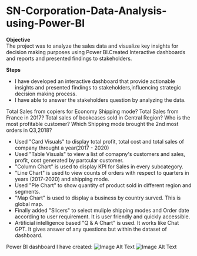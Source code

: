 # SN-Corporation-Data-Analysis-using-Power-BI

**Objective**  
The project was to analyze the sales data and visualize key insights for decision making purposes using Power BI.Created Interactive dashboards and reports and presented findings to stakeholders.

**Steps**  
- I have developed an interactive dashboard that provide actionable insights and presented findings to stakeholders,influencing strategic decision making process.
- I have able to answer the stakeholders question by analyzing the data.  

Total Sales from copiers for Economy Shipping mode?
Total Sales from France in 2017?
Total sales of bookcases sold in Central Region?
Who is the most profitable customer?
Which Shipping mode brought the 2nd most orders in Q3,2018?

- Used "Card Visuals" to display total profit, total cost and total sales of company throught a year(2017 - 2020)
- Used "Table Visuals" to view a list of comapny's customers and sales, profit, cost generated by partcular customer.
- "Column Chart" is used to display KPI for Sales in every subcategory.
- "Line Chart" is used to view counts of orders with respect to quarters in years (2017-2020) and shipping mode.
- Used "Pie Chart" to show quantity of product sold in different region and segments.
- "Map Chart" is used to display a business by country surved. This is global map.
-  Finally added "Slicers" to select muliple shipping modes and Order date according to user requirement. It is user friendly and quickly accessible.
-  Artificial intelligence based "Q & A Chart" is used. It works like Chat GPT. It gives answer of any questions but within the dataset of dashboard.  

  Power BI dashboard I have created:
  ![Image Alt Text](https://github.com/SaravanakumarVe/SN-Corporation-Data-Analysis-using-Power-BI/blob/main/SN%20corporation%20dashboard%201.pbix)
  ![Image Alt Text](https://github.com/SaravanakumarVe/SN-Corporation-Data-Analysis-using-Power-BI/blob/main/SN%20corporation%20dashboard%202.pbix)
  
